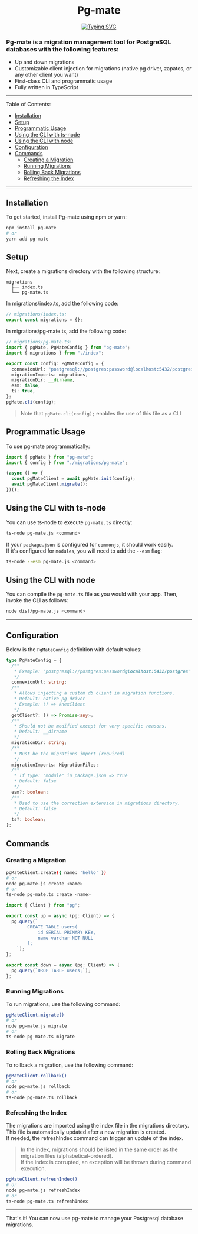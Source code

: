 <h1 align="center">Pg-mate</h1>
<p align="center"><a href="https://git.io/typing-svg"><img src="https://readme-typing-svg.demolab.com?font=Fira+Code&size=18&duration=2000&pause=1000&center=true&repeat=false&width=450&height=80&lines=First+class+migrations+for+PostgreSQL." alt="Typing SVG" /></a></p>

### Pg-mate is a migration management tool for PostgreSQL databases with the following features:

- Up and down migrations
- Customizable client injection for migrations (native pg driver, zapatos, or any other client you want)
- First-class CLI and programmatic usage
- Fully written in TypeScript

---

Table of Contents:

- [Installation](#installation)
- [Setup](#setup)
- [Programmatic Usage](#programmatic-usage)
- [Using the CLI with ts-node](#using-the-cli-with-ts-node)
- [Using the CLI with node](#using-the-cli-with-node)
- [Configuration](#configuration)
- [Commands](#commands)
  - [Creating a Migration](#creating-a-migration)
  - [Running Migrations](#running-migrations)
  - [Rolling Back Migrations](#rolling-back-migrations)
  - [Refreshing the Index](#refreshing-the-index)

---

## Installation

To get started, install Pg-mate using npm or yarn:

```sh
npm install pg-mate
# or
yarn add pg-mate
```

## Setup

Next, create a migrations directory with the following structure:

```
migrations
  ├── index.ts
  └── pg-mate.ts
```

In migrations/index.ts, add the following code:

```typescript
// migrations/index.ts:
export const migrations = {};
```

In migrations/pg-mate.ts, add the following code:

```typescript
// migrations/pg-mate.ts:
import { pgMate, PgMateConfig } from "pg-mate";
import { migrations } from "./index";

export const config: PgMateConfig = {
  connexionUrl: "postgresql://postgres:password@localhost:5432/postgres",
  migrationImports: migrations,
  migrationDir: __dirname,
  esm: false,
  ts: true,
};
pgMate.cli(config);
```

> Note that `pgMate.cli(config);` enables the use of this file as a CLI

## Programmatic Usage

To use pg-mate programmatically:

```typescript
import { pgMate } from "pg-mate";
import { config } from "./migrations/pg-mate";

(async () => {
  const pgMateClient = await pgMate.init(config);
  await pgMateClient.migrate();
})();
```

## Using the CLI with ts-node

You can use ts-node to execute `pg-mate.ts` directly:

```sh
ts-node pg-mate.js <command>
```

If your `package.json` is configured for `commonjs`, it should work easily.  
If it's configured for `modules`, you will need to add the `--esm` flag:

```sh
ts-node --esm pg-mate.js <command>
```

## Using the CLI with node

You can compile the `pg-mate.ts` file as you would with your app. Then, invoke the CLI as follows:

```sh
node dist/pg-mate.js <command>
```

---

## Configuration

Below is the `PgMateConfig` definition with default values:

```typescript
type PgMateConfig = {
  /**
   * Exemple: "postgresql://postgres:password@localhost:5432/postgres"
   */
  connexionUrl: string;
  /**
   * Allows injecting a custom db client in migration functions.
   * Default: native pg driver
   * Exemple: () => knexClient
   */
  getClient?: () => Promise<any>;
  /**
   * Should not be modified except for very specific reasons.
   * Default: __dirname
   */
  migrationDir: string;
  /**
   * Must be the migrations import (required)
   */
  migrationImports: MigrationFiles;
  /**
   * If type: "module" in package.json => true
   * Default: false
   */
  esm?: boolean;
  /**
   * Used to use the correction extension in migrations directory.
   * Default: false
   */
  ts?: boolean;
};
```

## Commands

### Creating a Migration

```sh
pgMateClient.create({ name: 'hello' })
# or
node pg-mate.js create <name>
# or
ts-node pg-mate.ts create <name>
```

```typescript
import { Client } from "pg";

export const up = async (pg: Client) => {
  pg.query(`
        CREATE TABLE users(
            id SERIAL PRIMARY KEY,
            name varchar NOT NULL
        );
    `);
};

export const down = async (pg: Client) => {
  pg.query(`DROP TABLE users;`);
};
```

### Running Migrations

To run migrations, use the following command:

```sh
pgMateClient.migrate()
# or
node pg-mate.js migrate
# or
ts-node pg-mate.ts migrate
```

### Rolling Back Migrations

To rollback a migration, use the following command:

```sh
pgMateClient.rollback()
# or
node pg-mate.js rollback
# or
ts-node pg-mate.ts rollback
```

### Refreshing the Index

The migrations are imported using the index file in the migrations directory. This file is automatically updated after a new migration is created.  
If needed, the refreshIndex command can trigger an update of the index.

> In the index, migrations should be listed in the same order as the migration files (alphabetical-ordered).  
> If the index is corrupted, an exception will be thrown during command execution.

```sh
pgMateClient.refreshIndex()
# or
node pg-mate.js refreshIndex
# or
ts-node pg-mate.ts refreshIndex
```

---

That's it! You can now use pg-mate to manage your Postgresql database migrations.
